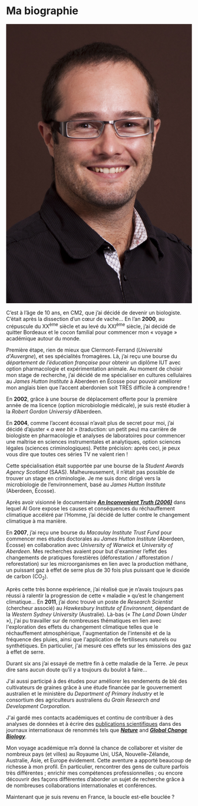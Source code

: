 # Ma biographie

![Profile Picture](/images/profile_picture.jpg "Profile Picture")

C’est à l’âge de 10 ans, en CM2, que j’ai décidé de devenir un biologiste. C’était après la dissection d’un cœur de vache… En l’an **2000**, au crépuscule du XX<sup>ème</sup> siècle et au levé du XXI<sup>ème</sup> siècle, j’ai décidé de quitter Bordeaux et le cocon familial pour commencer mon « voyage » académique autour du monde.

Première étape, rien de mieux que Clermont-Ferrand (*Université d'Auvergne*), et ses spécialités fromagères. Là, j’ai reçu une bourse du *département de l’éducation française* pour obtenir un diplôme IUT avec option pharmacologie et expérimentation animale. Au moment de choisir mon stage de recherche, j’ai décidé de me spécialiser en cultures cellulaires au *James Hutton Institute* à Aberdeen en Écosse pour pouvoir améliorer mon anglais bien que l’accent aberdonien soit TRÈS difficile à comprendre !

En **2002**, grâce à une bourse de déplacement offerte pour la première année de ma licence (option microbiologie médicale), je suis resté étudier à la *Robert Gordon Universiy* d’Aberdeen.

En **2004**, comme l’accent écossai n’avait plus de secret pour moi, j’ai décidé d’ajuster « *a wee bit* » (traduction: un petit peu) ma carrière de biologiste en pharmacologie et analyses de laboratoires pour commencer une maîtrise en sciences instrumentales et analytiques, option sciences légales (sciences criminologiques). Petite précision: après ceci, je peux vous dire que toutes ces séries TV ne valent rien !

Cette spécialisation était supportée par une bourse de la *Student Awards Agency Scotland* (SAAS). Malheureusement, il n’était pas possible de trouver un stage en criminologie. Je me suis donc dirigé vers la microbiologie de l’environnement, basé au *James Hutton Institute* (Aberdeen, Écosse).

Après avoir visionné le documentaire [***An Inconvenient Truth (2006)***](https://www.youtube.com/watch?v=Bu6SE5TYrCM "An Inconvenient Truth - Trailer YouYube.com") dans lequel Al Gore expose les causes et conséquences du réchauffement climatique accéléré par l’Homme, j’ai décidé de lutter contre le changement climatique à ma manière.

En **2007**, j’ai reçu une bourse du *Macaulay Institute Trust Fund* pour commencer mes études doctorales au *James Hutton Institute* (Aberdeen, Écosse) en collaboration avec *University of Warwick* et *University of Aberdeen*. Mes recherches avaient pour but d'examiner l’effet des changements de pratiques forestières (déforestation / afforestation / reforestation) sur les microorganismes en lien avec la production méthane, un puissant gaz à effet de serre plus de 30 fois plus puissant que le dioxide de carbon (CO<sub>2</sub>).

Après cette très bonne expérience, j’ai réalisé que je n’avais toujours pas réussi à ralentir la progression de cette « maladie » qu’est le changement climatique… En **2011**, j’ai donc trouvé un poste de *Research Scientist* (chercheur associé) au *Hawkesbury Institute of Environnent*, dépendant de la *Western Sydney University* (Australie). Là-bas (« *The Land Down Under* »), j'ai pu travailler sur de nombreuses thématiques en lien avec l'exploration des effets du changement climatique telles que le réchauffement atmosphérique, l'augmentation de l'intensité et de la fréquence des pluies, ainsi que l'application de fertiliseurs naturels ou synthétiques. En particulier, j'ai mesuré ces effets sur les émissions des gaz à effet de serre.

Durant six ans j’ai essayé de mettre fin à cette maladie de la Terre. Je peux dire sans aucun doute qu’il y a toujours du boulot à faire…

J'ai aussi participé à des études pour améliorer les rendements de blé des cultivateurs de graines grâce à une étude financée par le gouvernement australien et le ministère du *Department of Primary Industry* et le consortium des agriculteurs australiens du *Grain Research and Development Corporation*.

J'ai gardé mes contacts académiques et continu de contribuer à des analyses de données et à écrire des [publications scientifiques](/scientific_publications.md) dans des journaux internationaux de renommés tels que [***Nature***](https://www.nature.com/articles/s41586-020-2128-9 "Jiang et al. 2020 - Nature") and [***Global Change Biology***](https://onlinelibrary.wiley.com/doi/abs/10.1111/gcb.14154 "Fang et al. 2018 - Global Change Biology").

Mon voyage académique m’a donné la chance de collaborer et visiter de nombreux pays (et villes) au Royaume Uni, USA, Nouvelle-Zélande, Australie, Asie, et Europe évidement. Cette aventure a apporté beaucoup de richesse à mon profil. En particulier, rencontrer des gens de culture parfois très différentes ; enrichir mes compétences professionnelles ; ou encore découvrir des façons différentes d’aborder un sujet de recherche grâce à de nombreuses collaborations internationales et conférences.

Maintenant que je suis revenu en France, la boucle est-elle bouclée ?
